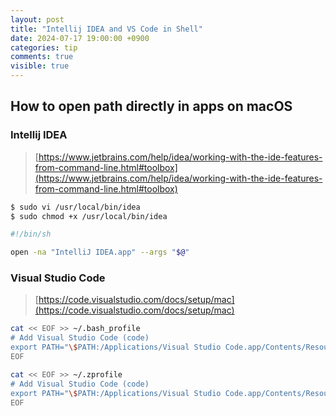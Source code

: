 ```yaml
---
layout: post
title: "Intellij IDEA and VS Code in Shell"
date: 2024-07-17 19:00:00 +0900
categories: tip
comments: true
visible: true
---
```

## How to open path directly in apps on macOS
### Intellij IDEA
> [https://www.jetbrains.com/help/idea/working-with-the-ide-features-from-command-line.html#toolbox](https://www.jetbrains.com/help/idea/working-with-the-ide-features-from-command-line.html#toolbox)

```sh
$ sudo vi /usr/local/bin/idea
$ sudo chmod +x /usr/local/bin/idea
```

```sh
#!/bin/sh

open -na "IntelliJ IDEA.app" --args "$@"
```

### Visual Studio Code
> [https://code.visualstudio.com/docs/setup/mac](https://code.visualstudio.com/docs/setup/mac)

```sh
cat << EOF >> ~/.bash_profile
# Add Visual Studio Code (code)
export PATH="\$PATH:/Applications/Visual Studio Code.app/Contents/Resources/app/bin"
EOF
```

```sh
cat << EOF >> ~/.zprofile
# Add Visual Studio Code (code)
export PATH="\$PATH:/Applications/Visual Studio Code.app/Contents/Resources/app/bin"
EOF
```